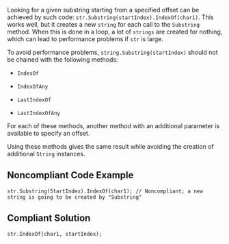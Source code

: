 
Looking for a given substring starting from a specified offset can be achieved by such code: `str.Substring(startIndex).IndexOf(char1)`. This works well, but it creates a new `string` for each call to the `Substring` method. When this is done in a loop, a lot of `strings` are created for nothing, which can lead to performance problems if `str` is large.

To avoid performance problems, `string.Substring(startIndex)` should not be chained with the following methods:

- `IndexOf`

- `IndexOfAny`

- `LastIndexOf`

- `LastIndexOfAny`

For each of these methods, another method with an additional parameter is available to specify an offset.

Using these methods gives the same result while avoiding the creation of additional `String` instances.

## Noncompliant Code Example


    str.Substring(StartIndex).IndexOf(char1); // Noncompliant; a new string is going to be created by "Substring"


## Compliant Solution


    str.IndexOf(char1, startIndex);

